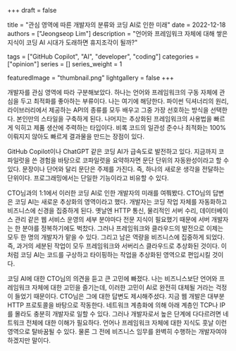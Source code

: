 +++
draft = false

title = "관심 영역에 따른 개발자의 분류와 코딩 AI로 인한 미래"
date = 2022-12-18
authors = ["Jeongseop Lim"]
description = "언어와 프레임워크 자체에 대해 쌓은 지식이 코딩 AI 시대가 도래하면 휴지조각이 될까?"

tags = ["GitHub Copilot", "AI", "developer", "coding"]
categories = ["opinion"]
series = []
series_weight = 1

featuredImage = "thumbnail.png"
lightgallery = false
+++

<!--more-->

개발자를 관심 영역에 따라 구분해보았다. 하나는 언어와 프레임워크의 구동 자체에 관심을 두고 최적화를 좋아하는 부류이다. 나는 여기에 해당한다. 파이썬 딕셔너리의 원리, 라이브러리에서 제공하는 API의 종류를 모두 배우고 그중 가장 선호하는 방식을 선택한다. 본인만의 스타일을 구축하게 된다. 나머지는 추상화된 프레임워크의 사용법을 빠르게 익히고 제품 생산에 주력하는 타입이다. 비록 코드의 일관성 준수나 최적화는 100% 이뤄지지 않아도 빠르게 결과물을 만드는 장점이 있다.

GitHub Copilot이나 ChatGPT 같은 코딩 AI가 급속도로 발전하고 있다. 지금까지 코파일럿을 쓴 경험을 바탕으로 코파일럿을 요약하자면 문단 단위의 자동완성이라고 할 수 있다. 문장이나 단어와 달리 문단은 주제를 가진다. 즉, 하나의 새로운 생각을 전달하는 단위이다. 프로그래밍에서는 단일한 기능이라고 비유할 수 있다.

CTO님과의 1:1에서 이러한 코딩 AI로 인한 개발자의 미래를 여쭤봤다. CTO님의 답변은 코딩 AI는 새로운 추상화의 영역이라고 했다. 개발자는 코딩 작업 자체를 자동화하고 비즈니스에 신경을 집중하게 된다. 옛날엔 HTTP 통신, 물리적인 서버 수리, 데이터베이스 관리 같은 웹 서비스 운영의 세부 분야마다 전문 지식이 필요했기 때문에 서버 개발자는 한 분야를 정복하기에도 벅찼다. 그러나 프레임워크와 클라우드의 발전으로 이제는 모두 한 명의 개발자가 맡을 수 있다. 그리고 남은 역량을 비즈니스에 집중하게 되었다. 즉, 과거의 세분된 작업이 모두 프레임워크와 서버리스 클라우드로 추상화된 것이다. 이처럼 코딩 AI는 코드를 구상하고 타이핑하는 작업을 추상화된 영역으로 편입시킬 것이다.

코딩 AI에 대한 CTO님의 의견을 듣고 큰 고민에 빠졌다. 나는 비즈니스보단 언어와 프레임워크 자체에 대한 고민을 즐기는데, 이러한 고민이 AI로 완전히 대체될 거라는 걱정이 들었기 때문이다. CTO님은 그에 대한 답변도 제시해주셨다. 지금 웹 개발은 대부분 HTTP 프로토콜을 바탕으로 작동한다. 네트워크 계층화에 의해 아래 계층인 TCP나 IP를 몰라도 충분히 개발자로 일할 수 있다. 그러나 개발자로서 높은 단계에 다다르려면 네트워크 전체에 대한 이해가 필요하다. 언어나 프레임워크 자체에 대한 지식도 훗날 이런 영역으로 탈바꿈될 수 있다. 물론 그 전에 비즈니스 임무를 완벽히 수행하는 개발자여야 하겠지만 말이다.
